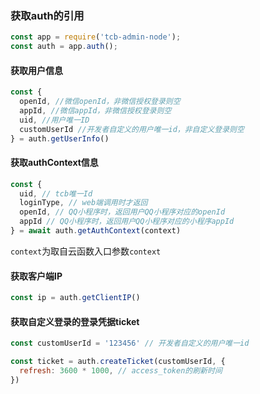 ### 获取auth的引用

```js
const app = require('tcb-admin-node');
const auth = app.auth();
```

#### 获取用户信息

```js
const {
  openId, //微信openId，非微信授权登录则空
  appId, //微信appId，非微信授权登录则空
  uid, //用户唯一ID
  customUserId //开发者自定义的用户唯一id，非自定义登录则空
} = auth.getUserInfo()
```


#### 获取authContext信息

```js
const {
  uid, // tcb唯一Id
  loginType, // web端调用时才返回
  openId, // QQ小程序时，返回用户QQ小程序对应的openId
  appId // QQ小程序时，返回用户QQ小程序对应的小程序appId
} = await auth.getAuthContext(context)
```
`context`为取自云函数入口参数`context`

#### 获取客户端IP
```js
const ip = auth.getClientIP()
```

#### 获取自定义登录的登录凭据ticket

```js
const customUserId = '123456' // 开发者自定义的用户唯一id

const ticket = auth.createTicket(customUserId, {
  refresh: 3600 * 1000, // access_token的刷新时间
})
```
